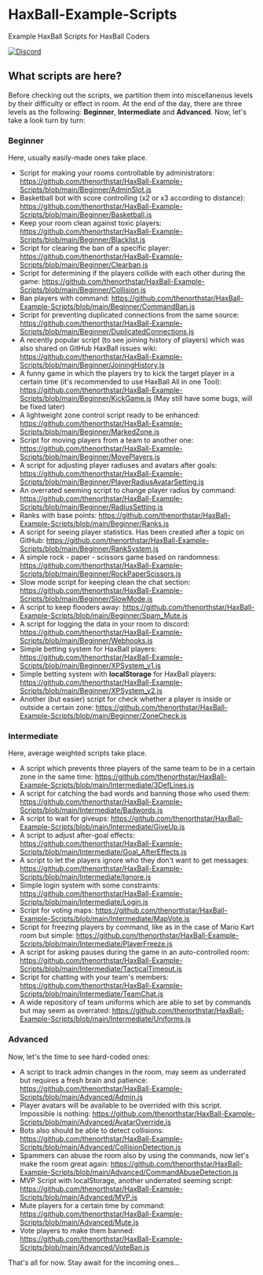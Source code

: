 # HaxBall-Example-Scripts
Example HaxBall Scripts for HaxBall Coders

<a href="https://discord.gg/t6Wvbqk"><img alt="Discord" src="https://img.shields.io/discord/536193210096156682?color=blue&label=DEVELOPER%27S%20DISCORD"></a>

## What scripts are here?
Before checking out the scripts, we partition them into miscellaneous levels by their difficulty or effect in room. At the end of the day, there are three levels as the following: **Beginner**, **Intermediate** and **Advanced**. Now, let's take a look turn by turn:

### Beginner
Here, usually easily-made ones take place.

* Script for making your rooms controllable by administrators: https://github.com/thenorthstar/HaxBall-Example-Scripts/blob/main/Beginner/AdminSlot.js
* Basketball bot with score controlling (x2 or x3 according to distance): https://github.com/thenorthstar/HaxBall-Example-Scripts/blob/main/Beginner/Basketball.js
* Keep your room clean against toxic players: https://github.com/thenorthstar/HaxBall-Example-Scripts/blob/main/Beginner/Blacklist.js
* Script for clearing the ban of a specific player: https://github.com/thenorthstar/HaxBall-Example-Scripts/blob/main/Beginner/Clearban.js
* Script for determining if the players collide with each other during the game: https://github.com/thenorthstar/HaxBall-Example-Scripts/blob/main/Beginner/Collision.js
* Ban players with command: https://github.com/thenorthstar/HaxBall-Example-Scripts/blob/main/Beginner/CommandBan.js
* Script for preventing duplicated connections from the same source: https://github.com/thenorthstar/HaxBall-Example-Scripts/blob/main/Beginner/DuplicatedConnections.js
* A recently popular script (to see joining history of players) which was also shared on GitHub HaxBall issues wiki: https://github.com/thenorthstar/HaxBall-Example-Scripts/blob/main/Beginner/JoiningHistory.js
* A funny game in which the players try to kick the target player in a certain time (it's recommended to use HaxBall All in one Tool): https://github.com/thenorthstar/HaxBall-Example-Scripts/blob/main/Beginner/KickGame.js (May still have some bugs, will be fixed later)
* A lightweight zone control script ready to be enhanced: https://github.com/thenorthstar/HaxBall-Example-Scripts/blob/main/Beginner/MarkedZone.js
* Script for moving players from a team to another one: https://github.com/thenorthstar/HaxBall-Example-Scripts/blob/main/Beginner/MovePlayers.js
* A script for adjusting player radiuses and avatars after goals: https://github.com/thenorthstar/HaxBall-Example-Scripts/blob/main/Beginner/PlayerRadiusAvatarSetting.js
* An overrated seeming script to change player radius by command: https://github.com/thenorthstar/HaxBall-Example-Scripts/blob/main/Beginner/RadiusSetting.js
* Ranks with base points: https://github.com/thenorthstar/HaxBall-Example-Scripts/blob/main/Beginner/Ranks.js
* A script for seeing player statistics. Has been created after a topic on GitHub: https://github.com/thenorthstar/HaxBall-Example-Scripts/blob/main/Beginner/RankSystem.js
* A simple rock - paper - scissors game based on randomness: https://github.com/thenorthstar/HaxBall-Example-Scripts/blob/main/Beginner/RockPaperScissors.js
* Slow mode script for keeping clean the chat section: https://github.com/thenorthstar/HaxBall-Example-Scripts/blob/main/Beginner/SlowMode.js
* A script to keep flooders away: https://github.com/thenorthstar/HaxBall-Example-Scripts/blob/main/Beginner/Spam_Mute.js
* A script for logging the data in your room to discord: https://github.com/thenorthstar/HaxBall-Example-Scripts/blob/main/Beginner/Webhooks.js
* Simple betting system for HaxBall players: https://github.com/thenorthstar/HaxBall-Example-Scripts/blob/main/Beginner/XPSystem_v1.js
* Simple betting system with **localStorage** for HaxBall players: https://github.com/thenorthstar/HaxBall-Example-Scripts/blob/main/Beginner/XPSystem_v2.js
* Another (but easier) script for check whether a player is inside or outside a certain zone: https://github.com/thenorthstar/HaxBall-Example-Scripts/blob/main/Beginner/ZoneCheck.js

### Intermediate
Here, average weighted scripts take place.

* A script which prevents three players of the same team to be in a certain zone in the same time: https://github.com/thenorthstar/HaxBall-Example-Scripts/blob/main/Intermediate/3DefLines.js
* A script for catching the bad words and banning those who used them: https://github.com/thenorthstar/HaxBall-Example-Scripts/blob/main/Intermediate/Badwords.js
* A script to wait for giveups: https://github.com/thenorthstar/HaxBall-Example-Scripts/blob/main/Intermediate/GiveUp.js
* A script to adjust after-goal effects: https://github.com/thenorthstar/HaxBall-Example-Scripts/blob/main/Intermediate/Goal_AfterEffects.js
* A script to let the players ignore who they don't want to get messages: https://github.com/thenorthstar/HaxBall-Example-Scripts/blob/main/Intermediate/Ignore.js
* Simple login system with some constraints: https://github.com/thenorthstar/HaxBall-Example-Scripts/blob/main/Intermediate/Login.js
* Script for voting maps: https://github.com/thenorthstar/HaxBall-Example-Scripts/blob/main/Intermediate/MapVote.js
* Script for freezing players by command, like as in the case of Mario Kart room but simple: https://github.com/thenorthstar/HaxBall-Example-Scripts/blob/main/Intermediate/PlayerFreeze.js
* A script for asking pauses during the game in an auto-controlled room: https://github.com/thenorthstar/HaxBall-Example-Scripts/blob/main/Intermediate/TacticalTimeout.js
* Script for chatting with your team's members: https://github.com/thenorthstar/HaxBall-Example-Scripts/blob/main/Intermediate/TeamChat.js
* A wide repository of team uniforms which are able to set by commands but may seem as overrated: https://github.com/thenorthstar/HaxBall-Example-Scripts/blob/main/Intermediate/Uniforms.js

### Advanced
Now, let's the time to see hard-coded ones:

* A script to track admin changes in the room, may seem as underrated but requires a fresh brain and patience: https://github.com/thenorthstar/HaxBall-Example-Scripts/blob/main/Advanced/Admin.js
* Player avatars will be available to be overrided with this script. Impossible is nothing: https://github.com/thenorthstar/HaxBall-Example-Scripts/blob/main/Advanced/AvatarOverride.js
* Bots also should be able to detect collisions: https://github.com/thenorthstar/HaxBall-Example-Scripts/blob/main/Advanced/CollisionDetection.js
* Spammers can abuse the room also by using the commands, now let's make the room great again: https://github.com/thenorthstar/HaxBall-Example-Scripts/blob/main/Advanced/CommandAbuseDetection.js
* MVP Script with localStorage, another underrated seeming script: https://github.com/thenorthstar/HaxBall-Example-Scripts/blob/main/Advanced/MVP.js
* Mute players for a certain time by command: https://github.com/thenorthstar/HaxBall-Example-Scripts/blob/main/Advanced/Mute.js
* Vote players to make them banned: https://github.com/thenorthstar/HaxBall-Example-Scripts/blob/main/Advanced/VoteBan.js

That's all for now. Stay await for the incoming ones...

